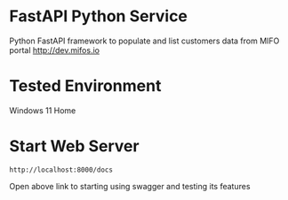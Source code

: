 # FastAPI Python Service
Python FastAPI framework to populate and list customers data from MIFO portal
http://dev.mifos.io

# Tested Environment
Windows 11 Home

# Start Web Server
``http://localhost:8000/docs``

Open above link to starting using swagger and testing its features
